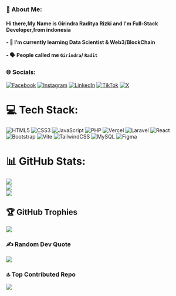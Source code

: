 ### 💫 About Me:
#### Hi there,My Name is Girindra Raditya Rizki and I'm Full-Stack Developer,from indonesia<br><br>- 🌱 I’m currently learning **Data Scientist & Web3/BlockChain** <br><br>- 🗣️ People called me `Girindra`/ `Radit`



### 🌐 Socials:
[![Facebook](https://img.shields.io/badge/Facebook-%231877F2.svg?logo=Facebook&logoColor=white)](https://facebook.com/girindra.girindra.94849/) [![Instagram](https://img.shields.io/badge/Instagram-%23E4405F.svg?logo=Instagram&logoColor=white)](https://instagram.com/girindra_raditya.rizki) [![LinkedIn](https://img.shields.io/badge/LinkedIn-%230077B5.svg?logo=linkedin&logoColor=white)](https://www.linkedin.com/in/girindra-raditya-rizki-978047355/) [![TikTok](https://img.shields.io/badge/TikTok-%23000000.svg?logo=TikTok&logoColor=white)](https://tiktok.com/@Shixna_) [![X](https://img.shields.io/badge/X-black.svg?logo=X&logoColor=white)](https://x.com/GIDRATYAKI1) 

# 💻 Tech Stack:
![HTML5](https://img.shields.io/badge/html5-%23E34F26.svg?style=for-the-badge&logo=html5&logoColor=white) ![CSS3](https://img.shields.io/badge/css3-%231572B6.svg?style=for-the-badge&logo=css3&logoColor=white) ![JavaScript](https://img.shields.io/badge/javascript-%23323330.svg?style=for-the-badge&logo=javascript&logoColor=%23F7DF1E) ![PHP](https://img.shields.io/badge/php-%23777BB4.svg?style=for-the-badge&logo=php&logoColor=white) ![Vercel](https://img.shields.io/badge/vercel-%23000000.svg?style=for-the-badge&logo=vercel&logoColor=white) ![Laravel](https://img.shields.io/badge/laravel-%23FF2D20.svg?style=for-the-badge&logo=laravel&logoColor=white) ![React](https://img.shields.io/badge/react-%2320232a.svg?style=for-the-badge&logo=react&logoColor=%2361DAFB) ![Bootstrap](https://img.shields.io/badge/bootstrap-%238511FA.svg?style=for-the-badge&logo=bootstrap&logoColor=white) ![Vite](https://img.shields.io/badge/vite-%23646CFF.svg?style=for-the-badge&logo=vite&logoColor=white) ![TailwindCSS](https://img.shields.io/badge/tailwindcss-%2338B2AC.svg?style=for-the-badge&logo=tailwind-css&logoColor=white) ![MySQL](https://img.shields.io/badge/mysql-4479A1.svg?style=for-the-badge&logo=mysql&logoColor=white) ![Figma](https://img.shields.io/badge/figma-%23F24E1E.svg?style=for-the-badge&logo=figma&logoColor=white)
# 📊 GitHub Stats:
![](https://github-readme-stats.vercel.app/api?username=radityaaa27&theme=tokyonight&hide_border=false&include_all_commits=false&count_private=false)<br/>
![](https://nirzak-streak-stats.vercel.app/?user=radityaaa27&theme=tokyonight&hide_border=false)<br/>
![](https://github-readme-stats.vercel.app/api/top-langs/?username=radityaaa27&theme=tokyonight&hide_border=false&include_all_commits=false&count_private=false&layout=compact)

## 🏆 GitHub Trophies
![](https://github-profile-trophy.vercel.app/?username=radityaaa27&theme=tokyonight&no-frame=false&no-bg=false&margin-w=4)

### ✍️ Random Dev Quote
![](https://quotes-github-readme.vercel.app/api?type=horizontal&theme=tokyonight)

### 🔝 Top Contributed Repo
![](https://github-contributor-stats.vercel.app/api?username=radityaaa27&limit=5&theme=tokyonight&combine_all_yearly_contributions=true)

<!-- Proudly created with GPRM ( https://gprm.itsvg.in ) -->
